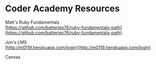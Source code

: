 
# Coder Academy Resources

Matt's Ruby Fundamentals  
[https://github.com/batteries76/ruby-fundamentals-path](https://github.com/batteries76/ruby-fundamentals-path)  

Jon's LMS  
[http://m0119.herokuapp.com/login](http://m0119.herokuapp.com/login)

Canvas
<!-- Need a link here -->


